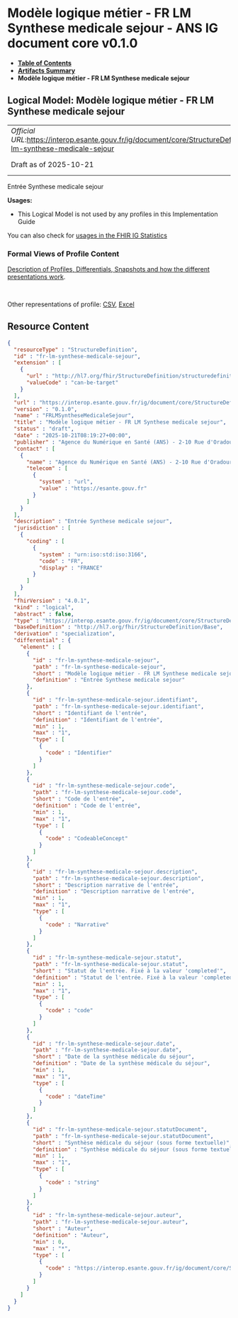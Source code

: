 # Modèle logique métier - FR LM Synthese medicale sejour - ANS IG document core v0.1.0

* [**Table of Contents**](toc.md)
* [**Artifacts Summary**](artifacts.md)
* **Modèle logique métier - FR LM Synthese medicale sejour**

## Logical Model: Modèle logique métier - FR LM Synthese medicale sejour 

| | |
| :--- | :--- |
| *Official URL*:https://interop.esante.gouv.fr/ig/document/core/StructureDefinition/fr-lm-synthese-medicale-sejour | *Version*:0.1.0 |
| Draft as of 2025-10-21 | *Computable Name*:FRLMSyntheseMedicaleSejour |

 
Entrée Synthese medicale sejour 

**Usages:**

* This Logical Model is not used by any profiles in this Implementation Guide

You can also check for [usages in the FHIR IG Statistics](https://packages2.fhir.org/xig/ans.document.fr.core|current/StructureDefinition/fr-lm-synthese-medicale-sejour)

### Formal Views of Profile Content

 [Description of Profiles, Differentials, Snapshots and how the different presentations work](http://build.fhir.org/ig/FHIR/ig-guidance/readingIgs.html#structure-definitions). 

 

Other representations of profile: [CSV](StructureDefinition-fr-lm-synthese-medicale-sejour.csv), [Excel](StructureDefinition-fr-lm-synthese-medicale-sejour.xlsx) 



## Resource Content

```json
{
  "resourceType" : "StructureDefinition",
  "id" : "fr-lm-synthese-medicale-sejour",
  "extension" : [
    {
      "url" : "http://hl7.org/fhir/StructureDefinition/structuredefinition-type-characteristics",
      "valueCode" : "can-be-target"
    }
  ],
  "url" : "https://interop.esante.gouv.fr/ig/document/core/StructureDefinition/fr-lm-synthese-medicale-sejour",
  "version" : "0.1.0",
  "name" : "FRLMSyntheseMedicaleSejour",
  "title" : "Modèle logique métier - FR LM Synthese medicale sejour",
  "status" : "draft",
  "date" : "2025-10-21T08:19:27+00:00",
  "publisher" : "Agence du Numérique en Santé (ANS) - 2-10 Rue d'Oradour-sur-Glane, 75015 Paris",
  "contact" : [
    {
      "name" : "Agence du Numérique en Santé (ANS) - 2-10 Rue d'Oradour-sur-Glane, 75015 Paris",
      "telecom" : [
        {
          "system" : "url",
          "value" : "https://esante.gouv.fr"
        }
      ]
    }
  ],
  "description" : "Entrée Synthese medicale sejour",
  "jurisdiction" : [
    {
      "coding" : [
        {
          "system" : "urn:iso:std:iso:3166",
          "code" : "FR",
          "display" : "FRANCE"
        }
      ]
    }
  ],
  "fhirVersion" : "4.0.1",
  "kind" : "logical",
  "abstract" : false,
  "type" : "https://interop.esante.gouv.fr/ig/document/core/StructureDefinition/fr-lm-synthese-medicale-sejour",
  "baseDefinition" : "http://hl7.org/fhir/StructureDefinition/Base",
  "derivation" : "specialization",
  "differential" : {
    "element" : [
      {
        "id" : "fr-lm-synthese-medicale-sejour",
        "path" : "fr-lm-synthese-medicale-sejour",
        "short" : "Modèle logique métier - FR LM Synthese medicale sejour",
        "definition" : "Entrée Synthese medicale sejour"
      },
      {
        "id" : "fr-lm-synthese-medicale-sejour.identifiant",
        "path" : "fr-lm-synthese-medicale-sejour.identifiant",
        "short" : "Identifiant de l'entrée",
        "definition" : "Identifiant de l'entrée",
        "min" : 1,
        "max" : "1",
        "type" : [
          {
            "code" : "Identifier"
          }
        ]
      },
      {
        "id" : "fr-lm-synthese-medicale-sejour.code",
        "path" : "fr-lm-synthese-medicale-sejour.code",
        "short" : "Code de l'entrée",
        "definition" : "Code de l'entrée",
        "min" : 1,
        "max" : "1",
        "type" : [
          {
            "code" : "CodeableConcept"
          }
        ]
      },
      {
        "id" : "fr-lm-synthese-medicale-sejour.description",
        "path" : "fr-lm-synthese-medicale-sejour.description",
        "short" : "Description narrative de l'entrée",
        "definition" : "Description narrative de l'entrée",
        "min" : 1,
        "max" : "1",
        "type" : [
          {
            "code" : "Narrative"
          }
        ]
      },
      {
        "id" : "fr-lm-synthese-medicale-sejour.statut",
        "path" : "fr-lm-synthese-medicale-sejour.statut",
        "short" : "Statut de l'entrée. Fixé à la valeur 'completed'",
        "definition" : "Statut de l'entrée. Fixé à la valeur 'completed'",
        "min" : 1,
        "max" : "1",
        "type" : [
          {
            "code" : "code"
          }
        ]
      },
      {
        "id" : "fr-lm-synthese-medicale-sejour.date",
        "path" : "fr-lm-synthese-medicale-sejour.date",
        "short" : "Date de la synthèse médicale du séjour",
        "definition" : "Date de la synthèse médicale du séjour",
        "min" : 1,
        "max" : "1",
        "type" : [
          {
            "code" : "dateTime"
          }
        ]
      },
      {
        "id" : "fr-lm-synthese-medicale-sejour.statutDocument",
        "path" : "fr-lm-synthese-medicale-sejour.statutDocument",
        "short" : "Synthèse médicale du séjour (sous forme textuelle)",
        "definition" : "Synthèse médicale du séjour (sous forme textuelle)",
        "min" : 1,
        "max" : "1",
        "type" : [
          {
            "code" : "string"
          }
        ]
      },
      {
        "id" : "fr-lm-synthese-medicale-sejour.auteur",
        "path" : "fr-lm-synthese-medicale-sejour.auteur",
        "short" : "Auteur",
        "definition" : "Auteur",
        "min" : 0,
        "max" : "*",
        "type" : [
          {
            "code" : "https://interop.esante.gouv.fr/ig/document/core/StructureDefinition/fr-lm-auteur"
          }
        ]
      }
    ]
  }
}

```
